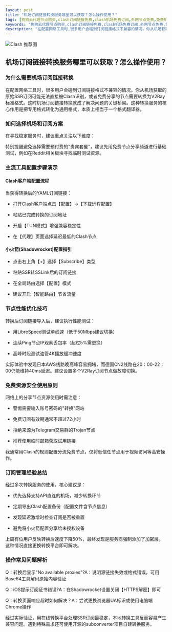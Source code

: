 ```yaml
---
layout: post
title: "机场订阅链接转换服务哪里可以获取？怎么操作使用？"
tags: [狗狗云代理节点购买,clash订阅链接免费,clash机场免费订阅,外网节点免费,免费机场节点购买,clashforan免费节点,clash下载教程]
keywords: "狗狗云代理节点购买,clash订阅链接免费,clash机场免费订阅,外网节点免费,免费机场节点购买,clashforan免费节点,clash下载教程"
description: "在配置网络工具时,很多用户会碰到订阅链接格式不兼容的情况。你从机场获取的原始SSR订阅可能无法直接被Clash识别,或者免费分享的节点需要转换为V2Ray标准格式。这时机场订阅链接转换就成了解决问题的关键桥梁。这种转换服务的核心作用是把专用格式转化为通用格式,本质上相当于一个格式翻译器。"
---
```


![Clash 推荐图](https://clashjd.github.io/assets/img/clash节点推荐.png)

## 机场订阅链接转换服务哪里可以获取？怎么操作使用？

### 为什么需要机场订阅链接转换

在配置网络工具时，很多用户会碰到订阅链接格式不兼容的情况。你从机场获取的原始SSR订阅可能无法直接被Clash识别，或者免费分享的节点需要转换为V2Ray标准格式。这时机场订阅链接转换就成了解决问题的关键桥梁。这种转换服务的核心作用是把专用格式转化为通用格式，本质上相当于一个格式翻译器。

### 如何选择机场和订阅方案

在寻找稳定服务时，建议重点关注以下维度：

特别提醒避免选择需要预付费的"贵宾套餐"，建议先用免费节点分享频道进行基础测试，例如在Reddit相关板块寻找临时测试资源。

### 主流工具配置步骤演示

#### Clash客户端配置流程

当获得转换后的YAML订阅链接：

- 打开Clash客户端点击【配置】→【下载远程配置】

- 粘贴已完成转换的订阅地址

- 开启【TUN模式】增强兼容稳定性

- 在【代理】页面选择延迟最低的Clash节点

#### 小火箭(Shadowrocket)配置指引

- 点击右上角【+】选择【Subscribe】类型

- 粘贴SSR转SSLink后的订阅链接

- 在全局路由选择【配置】模式

- 建议开启【智能路由】节省流量

### 节点性能优化技巧

转换后订阅链接导入后，建议执行性能测试：

- 用LibreSpeed测试单线速（低于50Mbps建议切换）

- 连续Ping节点IP观察丢包率（超过5%需更换）

- 高峰时段测试油管4K播放缓冲速度

实际体验中发现日本AWS线路晚高峰容易拥堵，而德国CN2线路在20：00-22：00仍能维持40ms延迟。建议设置多个V2Ray订阅节点做故障切换。

### 免费资源安全使用原则

网络上的分享节点资源使用时需注意：

- 警惕需要输入账号密码的"转换"网站

- 免费订阅有效期通常不超过72小时

- 拒绝来源为Telegram交易群的Trojan节点

- 推荐使用临时邮箱获取试用链接

我通常用Clash的规则配置分流免费节点，仅将低信任节点用于视频访问等高安操作。

### 订阅管理经验总结

经过多次转换服务的使用，核心建议是：

- 优先选择支持API直连的机场，减少转换环节

- 定期导出Clash配置备份（配置文件含节点信息）

- 发现延迟激增时检查订阅是否被重置

- 避免将小火箭配置分享给未授权设备

上周有位用户反映转换后速度下降50%，最终发现是服务商强制添加了加密层。这种情况直接更换转换平台即可解决。

### 操作常见问题解析

Q：转换后显示"No available proxies"?A：说明源链接失效或格式错误，可用Base64工具解码原始内容验证

Q：iOS提示订阅证书错误?A：在Shadowrocket设置关闭【HTTPS解密】即可

Q：转换页面响应超时如何解决？A：尝试更换浏览器UA标识或使用电脑端Chrome操作

经过实际验证，用在线转换平台处理SSR订阅最稳定，本地转换工具反而容易产生兼容问题。遇到特殊需求还可使用开源的subconverter项目自建转换服务。